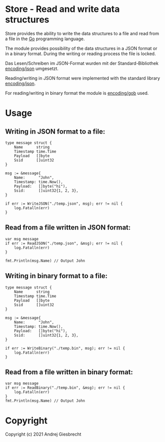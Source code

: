 # Store - Read and write data structures

Store provides the ability to write the data structures to a file and read from a file in the [Go](https://go.dev/) programming language.

The module provides possibility of the data structures in a JSON format or in a binary format. During the writing or reading process the file is locked.

Das Lesen/Schreiben im JSON-Format wurden mit der Standard-Bibliothek [encoding/json](https://pkg.go.dev/encoding/json) umgesetzt.

Reading/writing in JSON format were implemented with the standard library [encoding/json](https://pkg.go.dev/encoding/json).

For reading/writing in binary format the module is [encoding/gob](https://pkg.go.dev/encoding/gob) used.


# Usage

## Writing in JSON format to a file:

```
type message struct {
	Name      string
	Timestamp time.Time
	Payload   []byte
	Ssid      []uint32
}

msg := &message{
    Name:      "John",
    Timestamp: time.Now(),
    Payload:   []byte("hi"),
    Ssid:      []uint32{1, 2, 3},
}

if err := WriteJSON("./temp.json", msg); err != nil {
    log.Fatalln(err)
}
```

## Read from a file written in JSON format:

```
var msg message
if err := ReadJSON("./temp.json", &msg); err != nil {
    log.Fatalln(err)
}

fmt.Println(msg.Name) // Output John
```

## Writing in binary format to a file:

```
type message struct {
	Name      string
	Timestamp time.Time
	Payload   []byte
	Ssid      []uint32
}

msg := &message{
    Name:      "John",
    Timestamp: time.Now(),
    Payload:   []byte("hi"),
    Ssid:      []uint32{1, 2, 3},
}

if err := WriteBinary("./temp.bin", msg); err != nil {
    log.Fatalln(err)
}
```

## Read from a file written in binary format:

```
var msg message
if err := ReadBinary("./temp.bin", &msg); err != nil {
    log.Fatalln(err)
}
fmt.Println(msg.Name) // Output John
```

# Copyright

Copyright (c) 2021 Andrej Giesbrecht

